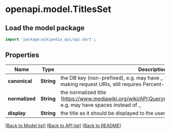 # openapi.model.TitlesSet

## Load the model package
```dart
import 'package:wikipedia_api/api.dart';
```

## Properties
Name | Type | Description | Notes
------------ | ------------- | ------------- | -------------
**canonical** | **String** | the DB key (non-prefixed), e.g. may have _ instead of spaces, best for making request URIs, still requires Percent-encoding | 
**normalized** | **String** | the normalized title (https://www.mediawiki.org/wiki/API:Query#Example_2:_Title_normalization), e.g. may have spaces instead of _ | 
**display** | **String** | the title as it should be displayed to the user | 

[[Back to Model list]](../README.md#documentation-for-models) [[Back to API list]](../README.md#documentation-for-api-endpoints) [[Back to README]](../README.md)


